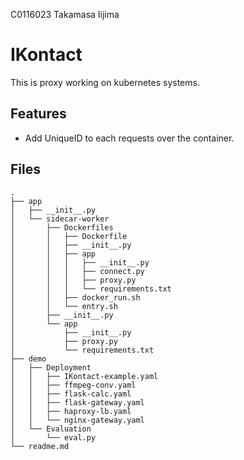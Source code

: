 C0116023
Takamasa Iijima

# IKontact
This is proxy working on kubernetes systems.

## Features
- Add UniqueID to each requests over the container.

## Files
```
.
├── app
│   ├── __init__.py
│   └── sidecar-worker
│       ├── Dockerfiles
│       │   ├── Dockerfile
│       │   ├── __init__.py
│       │   ├── app
│       │   │   ├── __init__.py
│       │   │   ├── connect.py
│       │   │   ├── proxy.py
│       │   │   └── requirements.txt
│       │   ├── docker_run.sh
│       │   └── entry.sh
│       ├── __init__.py
│       └── app
│           ├── __init__.py
│           ├── proxy.py
│           └── requirements.txt
├── demo
│   ├── Deployment
│   │   ├── IKontact-example.yaml
│   │   ├── ffmpeg-conv.yaml
│   │   ├── flask-calc.yaml
│   │   ├── flask-gateway.yaml
│   │   ├── haproxy-lb.yaml
│   │   └── nginx-gateway.yaml
│   └── Evaluation
│       └── eval.py
└── readme.md

```
